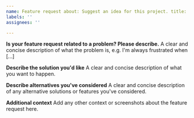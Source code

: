 ```yaml
---
name: Feature request about: Suggest an idea for this project. title: ''
labels: ''
assignees: ''

---
```


**Is your feature request related to a problem? Please describe.**
A clear and concise description of what the problem is, e.g. I'm always
frustrated when [...]

**Describe the solution you'd like**
A clear and concise description of what you want to happen.

**Describe alternatives you've considered**
A clear and concise description of any alternative solutions or features you've
considered.

**Additional context**
Add any other context or screenshots about the feature request here.
